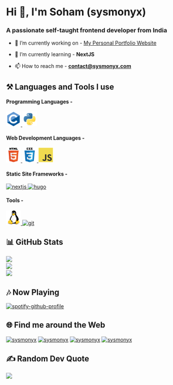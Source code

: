 <!--############################################################################################################################
#    /$$$$$$                                                                                                                    
#   /$$__  $$                                                                                                                   
#  | $$  \__/ /$$   /$$  /$$$$$$$ /$$$$$$/$$$$   /$$$$$$  /$$$$$$$  /$$   /$$ /$$   /$$         # Author:   Soham Ray [Sysmonyx]
#  |  $$$$$$ | $$  | $$ /$$_____/| $$_  $$_  $$ /$$__  $$| $$__  $$| $$  | $$|  $$ /$$/                                         
#   \____  $$| $$  | $$|  $$$$$$ | $$ \ $$ \ $$| $$  \ $$| $$  \ $$| $$  | $$ \  $$$$/          # Website:  https://sysmonyx.com
#   /$$  \ $$| $$  | $$ \____  $$| $$ | $$ | $$| $$  | $$| $$  | $$| $$  | $$  >$$  $$                                          
#  |  $$$$$$/|  $$$$$$$ /$$$$$$$/| $$ | $$ | $$|  $$$$$$/| $$  | $$|  $$$$$$$ /$$/\  $$         # Email:    contact@sysmonyx.com
#   \______/  \____  $$|_______/ |__/ |__/ |__/ \______/ |__/  |__/ \____  $$|__/  \__/                                         
#             /$$  | $$                                             /$$  | $$                                                   
#            |  $$$$$$/                                            |  $$$$$$/                                                   
#             \______/                                              \______/                                                    
################################################################################################################################
#   Description:    My GitHub profile README.
#
#############################################################################################################################-->
#   Hi 👋, I'm Soham (sysmonyx)

### A passionate self-taught frontend developer from India

- 🔭 I’m currently working on - [My Personal Portfolio Website](https://sysmonyx.com)

- 🌱 I’m currently learning - **NextJS**

- 📫 How to reach me - **contact@sysmonyx.com**

##  ⚒️ Languages and Tools I use
<p>
<h4>Programming Languages -</h4>
<a href="https://www.cprogramming.com/" target="_blank" rel="noreferrer"> <img src="https://raw.githubusercontent.com/devicons/devicon/master/icons/c/c-original.svg" alt="c" width="40" height="40"/> </a>
<a href="https://www.python.org" target="_blank" rel="noreferrer"> <img src="https://raw.githubusercontent.com/devicons/devicon/master/icons/python/python-original.svg" alt="python" width="40" height="40"/> </a>

<h4>Web Development Languages -</h4>
<a href="https://www.w3.org/html/" target="_blank" rel="noreferrer"> <img src="https://raw.githubusercontent.com/devicons/devicon/master/icons/html5/html5-original-wordmark.svg" alt="html5" width="40" height="40"/> </a>
<a href="https://www.w3schools.com/css/" target="_blank" rel="noreferrer"> <img src="https://raw.githubusercontent.com/devicons/devicon/master/icons/css3/css3-original-wordmark.svg" alt="css3" width="40" height="40"/> </a>
<a href="https://developer.mozilla.org/en-US/docs/Web/JavaScript" target="_blank" rel="noreferrer"> <img src="https://raw.githubusercontent.com/devicons/devicon/master/icons/javascript/javascript-original.svg" alt="javascript" width="40" height="40"/> </a>

<h4>Static Site Frameworks -</h4>
<a href="https://nextjs.org/" target="_blank" rel="noreferrer"> <img src="https://cdn.worldvectorlogo.com/logos/nextjs-2.svg" alt="nextjs" width="40" height="40"/> </a>
<a href="https://gohugo.io/" target="_blank" rel="noreferrer"> <img src="https://api.iconify.design/logos-hugo.svg" alt="hugo" width="40" height="40"/> </a>

<h4>Tools -</h4>
<a href="https://www.linux.org/" target="_blank" rel="noreferrer"> <img src="https://raw.githubusercontent.com/devicons/devicon/master/icons/linux/linux-original.svg" alt="linux" width="40" height="40"/> </a>
<a href="https://git-scm.com/" target="_blank" rel="noreferrer"> <img src="https://www.vectorlogo.zone/logos/git-scm/git-scm-icon.svg" alt="git" width="40" height="40"/> </a>
</p>

##  📊 GitHub Stats
![](https://github-readme-stats.vercel.app/api?username=sysmonyx&theme=radical&hide_border=false&include_all_commits=true&count_private=true)<br/>
![](https://github-readme-streak-stats.herokuapp.com/?user=sysmonyx&theme=radical&hide_border=false)<br/>
![](https://github-readme-stats.vercel.app/api/top-langs/?username=sysmonyx&theme=radical&hide_border=false&include_all_commits=true&count_private=true&layout=compact)

##  🎶 Now Playing
[![spotify-github-profile](https://spotify-github-profile.vercel.app/api/view?uid=31nwrtlc45joffe3nyiis5jywqza&cover_image=true&theme=natemoo-re&bar_color=d83b7d&bar_color_cover=false)](https://spotify-github-profile.vercel.app/api/view?uid=31nwrtlc45joffe3nyiis5jywqza&redirect=true)

##  🌐 Find me around the Web
<p>
<a href="https://twitter.com/sysmonyx" target="blank"><img align="center" src="https://raw.githubusercontent.com/rahuldkjain/github-profile-readme-generator/master/src/images/icons/Social/twitter.svg" alt="sysmonyx" height="30" width="40" /></a>
<a href="https://fb.com/sysmonyx" target="blank"><img align="center" src="https://raw.githubusercontent.com/rahuldkjain/github-profile-readme-generator/master/src/images/icons/Social/facebook.svg" alt="sysmonyx" height="30" width="40" /></a>
<a href="https://instagram.com/sysmonyx" target="blank"><img align="center" src="https://raw.githubusercontent.com/rahuldkjain/github-profile-readme-generator/master/src/images/icons/Social/instagram.svg" alt="sysmonyx" height="30" width="40" /></a>
<a href="https://reddit.com/user/sysmonyx" target="blank"><img align="center" src="https://raw.githubusercontent.com/rahuldkjain/github-profile-readme-generator/master/src/images/icons/Social/reddit.svg" alt="sysmonyx" height="30" width="40" /></a>
</p>

##  ✍️ Random Dev Quote
![](https://quotes-github-readme.vercel.app/api?type=horizontal&theme=radical)

<!--#########################################################################################################################-->